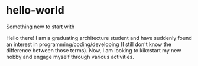 # hello-world
Something new to start with

Hello there!
I am a graduating architecture student and have suddenly found an interest in programming/coding/developing (I still don't know the difference between those terms). Now, I am looking to kikcstart my new hobby and engage myself through various activities.
